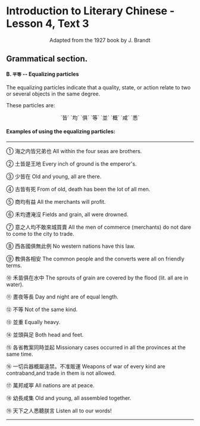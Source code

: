 # Introduction to Literary Chinese - Lesson 4, Text 3

<center>Adapted from the 1927 book by J. Brandt</center>

## Grammatical section.

#### B. `平等` -- Equalizing particles

The equalizing particles indicate that a quality, state, or action relate to two or several objects in the same degree.

These particles are:

<center>`皆` `均` `俱` `等` `並` `概` `咸` `悉`</center>

#### Examples of using the equalizing particles:

---

① 海之内皆兄弟也
All within the four seas are brothers.

② 土皆是王地
Every inch of ground is the emperor's.

③ 少皆在
Old and young, all are there.

④ 古皆有死
From of old, death has been the lot of all men.

⑤ 商均有益
All the merchants will profit.

⑥ 禾均遭淹沒
Fields and grain, all were drowned.

⑦ 意之人均不敢來城買賣
All the men of commerce (merchants) do not dare to come to the city to trade.

⑧ 西各國俱無此例
No western nations have this law.

⑨ 教俱各相安
The common people and the converts were all on friendly terms.

⑩ 禾苗俱在水中
The sprouts of grain are covered by the flood (lit. all are in water).

⑪ 晝夜等長
Day and night are of equal length.

⑫ 不等
Not of the same kind.

⑬ 並重
Equally heavy.

⑭ 並頭與足
Both head and feet.

⑮ 各省教案同時並起
Missionary cases occurred in all the provinces at the same time.

⑯ 一切兵器概屬違禁。不准販運
Weapons of war of every kind are contraband,and trade in them is not allowed.

⑰ 萬邦咸寕
All nations are at peace.

⑱ 幼長咸集
Old and young, all assembled together.

⑲ 天下之人悉聽朕言
Listen all to our words!

---
